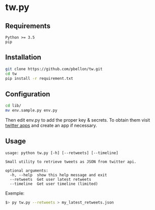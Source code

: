 # tw.py
## Requirements
```
Python >= 3.5
pip
```

## Installation
```sh
git clone https://github.com/pbellon/tw.git
cd tw
pip install -r requirement.txt
```

## Configuration
```sh
cd lib/
mv env.sample.py env.py
```
Then edit env.py to add the proper key & secrets. To obtain them visit [twitter apps][apps] and create an app if necessary.

## Usage
```
usage: python tw.py [-h] [--retweets] [--timeline]

Small utility to retrieve tweets as JSON from twitter api.

optional arguments:
  -h, --help  show this help message and exit
  --retweets  Get user latest retweets
  --timeline  Get user timeline (limited)
```

Exemple:
```sh
$> py tw.py --retweets > my_latest_retweets.json
```

[apps]: https://apps.twitter.com/
